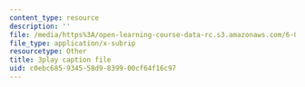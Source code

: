 ```yaml
---
content_type: resource
description: ''
file: /media/https%3A/open-learning-course-data-rc.s3.amazonaws.com/6-042j-mathematics-for-computer-science-fall-2010/c0ebc685934558d9839900cf64f16c97_fAeShezAGLE.vtt
file_type: application/x-subrip
resourcetype: Other
title: 3play caption file
uid: c0ebc685-9345-58d9-8399-00cf64f16c97
---
```

